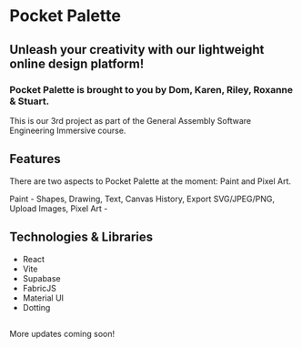 # Pocket Palette

## Unleash your creativity with our lightweight online design platform!

### Pocket Palette is brought to you by Dom, Karen, Riley, Roxanne & Stuart.

This is our 3rd project as part of the General Assembly Software Engineering Immersive course. 

## Features

There are two aspects to Pocket Palette at the moment: Paint and Pixel Art.

Paint - Shapes, Drawing, Text, Canvas History, Export SVG/JPEG/PNG, Upload Images, 
Pixel Art - 

## Technologies & Libraries

- React
- Vite
- Supabase
- FabricJS
- Material UI
- Dotting

## 

More updates coming soon!

